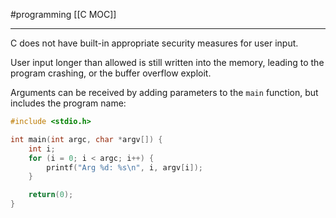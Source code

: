 #programming 
[[C MOC]]
-- --

C does not have built-in appropriate security measures for user input.

User input longer than allowed is still written into the memory, leading to the program crashing, or the buffer overflow exploit.

Arguments can be received by adding parameters to the `main` function, but includes the program name:
```C
#include <stdio.h>

int main(int argc, char *argv[]) {
    int i;
    for (i = 0; i < argc; i++) {
        printf("Arg %d: %s\n", i, argv[i]);
    }

    return(0);
}
```
